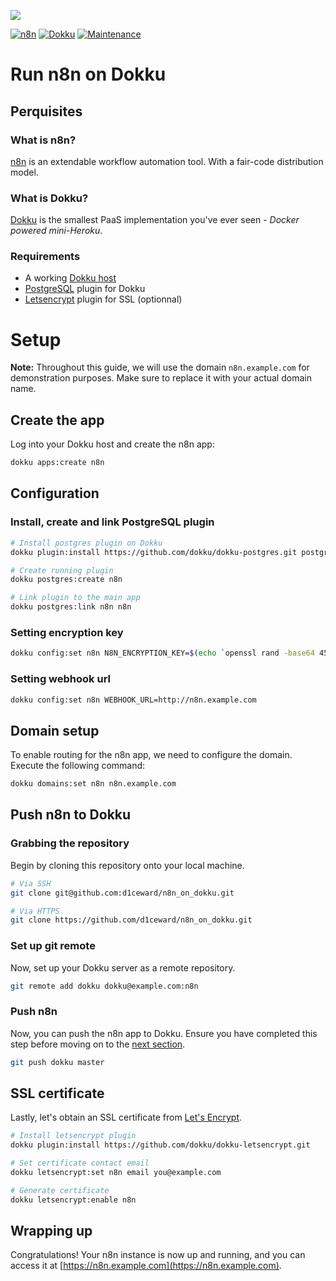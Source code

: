 ![](.github/images/repo_header.png)

[![n8n](https://img.shields.io/badge/n8n-1.48.3-blue.svg)](https://github.com/n8n-io/n8n/releases/tag/n8n%401.48.3)
[![Dokku](https://img.shields.io/badge/Dokku-Repo-blue.svg)](https://github.com/dokku/dokku)
[![Maintenance](https://img.shields.io/badge/Maintained%3F-yes-green.svg)](https://github.com/d1ceward/minio_on_dokku/graphs/commit-activity)
# Run n8n on Dokku

## Perquisites

### What is n8n?

[n8n](https://n8n.io/) is an extendable workflow automation tool. With a fair-code distribution model.

### What is Dokku?

[Dokku](http://dokku.viewdocs.io/dokku/) is the smallest PaaS implementation you've ever seen - _Docker
powered mini-Heroku_.

### Requirements
* A working [Dokku host](http://dokku.viewdocs.io/dokku/getting-started/installation/)
* [PostgreSQL](https://github.com/dokku/dokku-postgres) plugin for Dokku
* [Letsencrypt](https://github.com/dokku/dokku-letsencrypt) plugin for SSL (optionnal)

# Setup

**Note:** Throughout this guide, we will use the domain `n8n.example.com` for demonstration purposes. Make sure to replace it with your actual domain name.

## Create the app

Log into your Dokku host and create the n8n app:

```bash
dokku apps:create n8n
```

## Configuration

### Install, create and link PostgreSQL plugin

```bash
# Install postgres plugin on Dokku
dokku plugin:install https://github.com/dokku/dokku-postgres.git postgres
```

```bash
# Create running plugin
dokku postgres:create n8n
```

```bash
# Link plugin to the main app
dokku postgres:link n8n n8n
```

### Setting encryption key

```bash
dokku config:set n8n N8N_ENCRYPTION_KEY=$(echo `openssl rand -base64 45` | tr -d \=+ | cut -c 1-32)
```

### Setting webhook url

```bash
dokku config:set n8n WEBHOOK_URL=http://n8n.example.com
```

## Domain setup

To enable routing for the n8n app, we need to configure the domain. Execute the following command:

```bash
dokku domains:set n8n n8n.example.com
```

## Push n8n to Dokku

### Grabbing the repository

Begin by cloning this repository onto your local machine.

```bash
# Via SSH
git clone git@github.com:d1ceward/n8n_on_dokku.git

# Via HTTPS
git clone https://github.com/d1ceward/n8n_on_dokku.git
```

### Set up git remote

Now, set up your Dokku server as a remote repository.

```bash
git remote add dokku dokku@example.com:n8n
```

### Push n8n

Now, you can push the n8n app to Dokku. Ensure you have completed this step before moving on to the [next section](#ssl-certificate).

```bash
git push dokku master
```

## SSL certificate

Lastly, let's obtain an SSL certificate from [Let's Encrypt](https://letsencrypt.org/).

```bash
# Install letsencrypt plugin
dokku plugin:install https://github.com/dokku/dokku-letsencrypt.git

# Set certificate contact email
dokku letsencrypt:set n8n email you@example.com

# Generate certificate
dokku letsencrypt:enable n8n
```

## Wrapping up

Congratulations! Your n8n instance is now up and running, and you can access it at [https://n8n.example.com](https://n8n.example.com).
